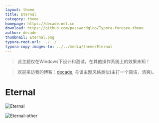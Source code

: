 ```yaml
---
layout: theme
title: Eternal
category: theme
homepage: https://decade.net.cn
download: https://github.com/passwordgloo/Typora-foresee-theme
author: decade
thumbnail: Eternal.png
typora-root-url: ../../
typora-copy-images-to: ../../media/theme/Eternal
---
```


>此主题仅在Windows下设计和测试，在其他操作系统上的效果未知！

>欢迎来访我的博客：[decade](https://decade.net.cn), 与该主题风格类似(主打一个简洁，清爽)。

# Eternal

![Eternal](https://github.com/Decade-qiu/theme.typora.io/assets/74434779/2fea9187-d102-4986-bd85-65bffb9d71b3)

![Eternal-other](https://github.com/Decade-qiu/theme.typora.io/assets/74434779/ee3c085d-fef3-48c1-b106-9d41006b97d7)

